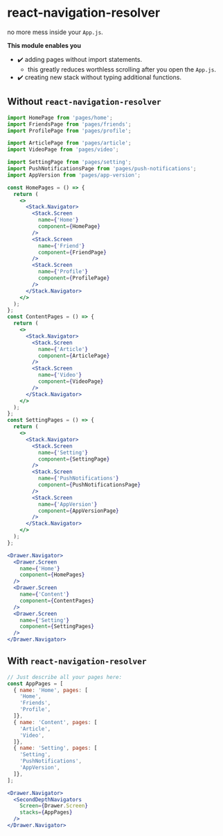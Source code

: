 react-navigation-resolver
====
no more mess inside your `App.js`.
<br>

__This module enables you__
* :heavy_check_mark: adding pages without import statements.
  * this greatly reduces worthless scrolling after you open the `App.js`.
* :heavy_check_mark: creating new stack without typing additional functions.


Without `react-navigation-resolver`
----
```jsx
import HomePage from 'pages/home';
import FriendsPage from 'pages/friends';
import ProfilePage from 'pages/profile';

import ArticlePage from 'pages/article';
import VideoPage from 'pages/video';

import SettingPage from 'pages/setting';
import PushNotificationsPage from 'pages/push-notifications';
import AppVersion from 'pages/app-version';

const HomePages = () => {
  return (
    <>
      <Stack.Navigator>
        <Stack.Screen
          name={'Home'}
          component={HomePage}
        />
        <Stack.Screen
          name={'Friend'}
          component={FriendPage}
        />
        <Stack.Screen
          name={'Profile'}
          component={ProfilePage}
        />
      </Stack.Navigator>
    </>
  );
};
const ContentPages = () => {
  return (
    <>
      <Stack.Navigator>
        <Stack.Screen
          name={'Article'}
          component={ArticlePage}
        />
        <Stack.Screen
          name={'Video'}
          component={VideoPage}
        />
      </Stack.Navigator>
    </>
  );
};
const SettingPages = () => {
  return (
    <>
      <Stack.Navigator>
        <Stack.Screen
          name={'Setting'}
          component={SettingPage}
        />
        <Stack.Screen
          name={'PushNotifications'}
          component={PushNotificationsPage}
        />
        <Stack.Screen
          name={'AppVersion'}
          component={AppVersionPage}
        />
      </Stack.Navigator>
    </>
  );
};

<Drawer.Navigator>
  <Drawer.Screen
    name={'Home'}
    component={HomePages}
  />
  <Drawer.Screen
    name={'Content'}
    component={ContentPages}
  />
  <Drawer.Screen
    name={'Setting'}
    component={SettingPages}
  />
</Drawer.Navigator>
```


With `react-navigation-resolver`
----
```jsx
// Just describe all your pages here:
const AppPages = [
  { name: 'Home', pages: [
    'Home',
    'Friends',
    'Profile',
  ]},
  { name: 'Content', pages: [
    'Article',
    'Video',
  ]},
  { name: 'Setting', pages: [
    'Setting',
    'PushNotifications',
    'AppVersion',
  ]},
];

<Drawer.Navigator>
  <SecondDepthNavigators
    Screen={Drawer.Screen}
    stacks={AppPages}
  />
</Drawer.Navigator>
```